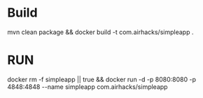 # Build
mvn clean package && docker build -t com.airhacks/simpleapp .

# RUN

docker rm -f simpleapp || true && docker run -d -p 8080:8080 -p 4848:4848 --name simpleapp com.airhacks/simpleapp 